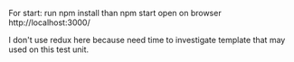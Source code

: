 For start: 
    run npm install than npm start
    open on browser http://localhost:3000/
    
I don't use redux here because need time to investigate template that may used on this test unit.
